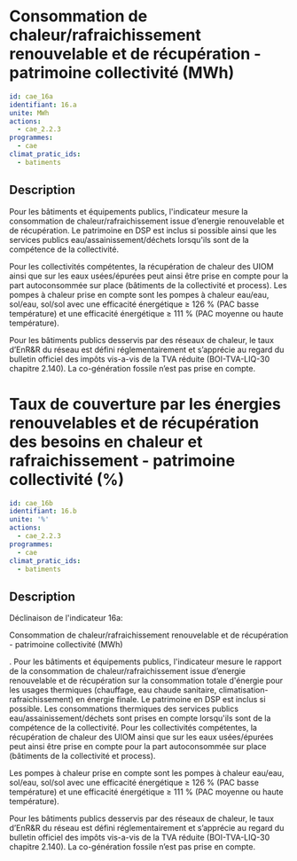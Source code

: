 # Consommation de chaleur/rafraichissement renouvelable et de récupération - patrimoine collectivité   (MWh)
```yaml
id: cae_16a
identifiant: 16.a
unite: MWh
actions:
  - cae_2.2.3
programmes:
  - cae
climat_pratic_ids:
  - batiments
```
## Description
Pour les bâtiments et équipements publics, l'indicateur mesure  la consommation de chaleur/rafraichissement issue d’energie renouvelable et de récupération. Le patrimoine en DSP est inclus si possible ainsi que les services publics eau/assainissement/déchets lorsqu'ils sont de la compétence de la collectivité.

Pour les collectivités compétentes, la récupération de chaleur des UIOM ainsi que sur les eaux usées/épurées peut ainsi être prise en compte pour la part autoconsommée sur place (bâtiments de la collectivité et process). Les pompes à chaleur prise en compte sont les pompes à chaleur eau/eau, sol/eau, sol/sol avec une efficacité énergétique ≥ 126 % (PAC basse température) et une efficacité énergétique ≥ 111 % (PAC moyenne ou haute température).

Pour les bâtiments publics desservis par des réseaux de chaleur, le taux d’EnR&R du réseau est défini réglementairement et s’apprécie au regard du bulletin officiel des impôts vis-a-vis de la TVA réduite (BOI-TVA-LIQ-30 chapitre 2.140). La co-génération fossile n’est pas prise en compte.




# Taux de couverture par les énergies renouvelables et de récupération des besoins en chaleur et rafraichissement - patrimoine collectivité (%)
```yaml
id: cae_16b
identifiant: 16.b
unite: '%'
actions:
  - cae_2.2.3
programmes:
  - cae
climat_pratic_ids:
  - batiments
```
## Description
Déclinaison de l'indicateur 16a:

Consommation de chaleur/rafraichissement renouvelable et de récupération - patrimoine collectivité   (MWh)

. Pour les bâtiments et équipements publics, l'indicateur mesure le rapport de la consommation de chaleur/rafraichissement issue d’energie renouvelable et de récupération sur la consommation totale d'énergie pour les usages thermiques (chauffage, eau chaude sanitaire, climatisation-rafraichissement) en énergie finale. Le patrimoine en DSP est inclus si possible. Les consommations thermiques des services publics eau/assainissement/déchets sont prises en compte lorsqu'ils sont de la compétence de la collectivité. Pour les collectivités compétentes, la récupération de chaleur des UIOM ainsi que sur les eaux usées/épurées peut ainsi être prise en compte pour la part autoconsommée sur place (bâtiments de la collectivité et process).

Les pompes à chaleur prise en compte sont les pompes à chaleur eau/eau, sol/eau, sol/sol  avec une efficacité énergétique ≥ 126 % (PAC basse température) et une efficacité énergétique ≥ 111 % (PAC moyenne ou haute température).

Pour les bâtiments publics desservis par des réseaux de chaleur, le taux d’EnR&R du réseau est défini réglementairement et s’apprécie au regard du bulletin officiel des impôts vis-a-vis de la TVA réduite (BOI-TVA-LIQ-30 chapitre 2.140). La co-génération fossile n’est pas prise en compte.




